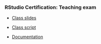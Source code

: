 ### RStudio Certification: Teaching exam

- [Class slides](https://palolili23.github.io/texam/slides.html)

- [Class script](https://palolili23.github.io/texam/tidyr.html)

- [Documentation](https://palolili23.github.io/texam/teaching_exam.html)
